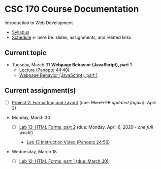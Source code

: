# CSC 170 Course Documentation
Introduction to Web Development

- [Syllabus](syllabus.md)
- [Schedule](schedule.md)   &lArr; here be: slides, assignments, and related links

## Current topic

- Tuesday, March 31 **Webpage Behavior (JavaScript), part 1**
  - [Lecture (Panopto 44:40)](https://rochester.hosted.panopto.com/Panopto/Pages/Viewer.aspx?id=002e3c76-3d1e-43ef-8eb1-ab8f01524897)
  - [Webpage Behavior (JavaScript), part 1](20-webpage-behavior1/webpage-behavior.pdf)

## Current assignment(s)

- [ ] [Project 2: Formatting and Layout](project02-formatting-and-layout/instructions.md) (due: <s>March 26</s> *updated (again):* April 2)

- Monday, March 30

  - [ ] [Lab 13: HTML Forms, part 2](lab13-html-forms2/instructions.md)  (due: Monday, April 6, 2020 - *one full week!*)
  
    - [Lab 13 Instruction Video (Panopto 24:56)](https://rochester.hosted.panopto.com/Panopto/Pages/Viewer.aspx?id=9070c54e-ee77-430c-b49a-ab8d017a24ce) 
  
- Wednesday, March 18

  - [ ] [Lab 12: HTML Forms, part 1 (due: March 30)](lab12-html-forms1/instructions.md)
